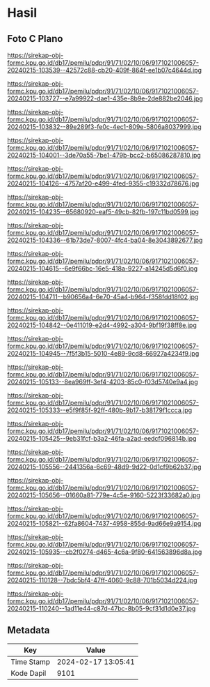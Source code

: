 # Hasil

## Foto C Plano

https://sirekap-obj-formc.kpu.go.id/db17/pemilu/pdpr/91/71/02/10/06/9171021006057-20240215-103539--42572c88-cb20-409f-864f-ee1b07c4644d.jpg

https://sirekap-obj-formc.kpu.go.id/db17/pemilu/pdpr/91/71/02/10/06/9171021006057-20240215-103727--e7a99922-dae1-435e-8b9e-2de882be2046.jpg

https://sirekap-obj-formc.kpu.go.id/db17/pemilu/pdpr/91/71/02/10/06/9171021006057-20240215-103832--89e289f3-fe0c-4ec1-809e-5806a8037999.jpg

https://sirekap-obj-formc.kpu.go.id/db17/pemilu/pdpr/91/71/02/10/06/9171021006057-20240215-104001--3de70a55-7be1-479b-bcc2-b65086287810.jpg

https://sirekap-obj-formc.kpu.go.id/db17/pemilu/pdpr/91/71/02/10/06/9171021006057-20240215-104126--4757af20-e499-4fed-9355-c19332d78676.jpg

https://sirekap-obj-formc.kpu.go.id/db17/pemilu/pdpr/91/71/02/10/06/9171021006057-20240215-104235--65680920-eaf5-49cb-82fb-197c11bd0599.jpg

https://sirekap-obj-formc.kpu.go.id/db17/pemilu/pdpr/91/71/02/10/06/9171021006057-20240215-104336--61b73de7-8007-4fc4-ba04-8e3043892677.jpg

https://sirekap-obj-formc.kpu.go.id/db17/pemilu/pdpr/91/71/02/10/06/9171021006057-20240215-104615--6e9f66bc-16e5-418a-9227-a14245d5d6f0.jpg

https://sirekap-obj-formc.kpu.go.id/db17/pemilu/pdpr/91/71/02/10/06/9171021006057-20240215-104711--b90656a4-6e70-45a4-b964-f358fdd18f02.jpg

https://sirekap-obj-formc.kpu.go.id/db17/pemilu/pdpr/91/71/02/10/06/9171021006057-20240215-104842--0e411019-e2d4-4992-a304-9bf19f38ff8e.jpg

https://sirekap-obj-formc.kpu.go.id/db17/pemilu/pdpr/91/71/02/10/06/9171021006057-20240215-104945--7f5f3b15-5010-4e89-9cd8-66927a4234f9.jpg

https://sirekap-obj-formc.kpu.go.id/db17/pemilu/pdpr/91/71/02/10/06/9171021006057-20240215-105133--8ea969ff-3ef4-4203-85c0-f03d5740e9a4.jpg

https://sirekap-obj-formc.kpu.go.id/db17/pemilu/pdpr/91/71/02/10/06/9171021006057-20240215-105333--e5f9f85f-92ff-480b-9b17-b38179f1ccca.jpg

https://sirekap-obj-formc.kpu.go.id/db17/pemilu/pdpr/91/71/02/10/06/9171021006057-20240215-105425--9eb31fcf-b3a2-46fa-a2ad-eedcf096814b.jpg

https://sirekap-obj-formc.kpu.go.id/db17/pemilu/pdpr/91/71/02/10/06/9171021006057-20240215-105556--2441356a-6c69-48d9-9d22-0d1cf9b62b37.jpg

https://sirekap-obj-formc.kpu.go.id/db17/pemilu/pdpr/91/71/02/10/06/9171021006057-20240215-105656--01660a81-779e-4c5e-9160-5223f33682a0.jpg

https://sirekap-obj-formc.kpu.go.id/db17/pemilu/pdpr/91/71/02/10/06/9171021006057-20240215-105821--62fa8604-7437-4958-855d-9ad66e9a9154.jpg

https://sirekap-obj-formc.kpu.go.id/db17/pemilu/pdpr/91/71/02/10/06/9171021006057-20240215-105935--cb2f0274-d465-4c6a-9f80-641563896d8a.jpg

https://sirekap-obj-formc.kpu.go.id/db17/pemilu/pdpr/91/71/02/10/06/9171021006057-20240215-110128--7bdc5bf4-47ff-4060-9c88-701b5034d224.jpg

https://sirekap-obj-formc.kpu.go.id/db17/pemilu/pdpr/91/71/02/10/06/9171021006057-20240215-110240--1ad11e44-c87d-47bc-8b05-9cf31d1d0e37.jpg


## Metadata

| Key        | Value               |
| ---------- | ------------------- |
| Time Stamp | 2024-02-17 13:05:41 |
| Kode Dapil | 9101                |



